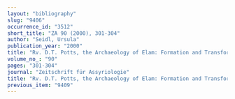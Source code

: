```yaml
---
layout: "bibliography"
slug: "9406"
occurrence_id: "3512"
short_title: "ZA 90 (2000), 301-304"
author: "Seidl, Ursula"
publication_year: "2000"
title: "Rv. D.T. Potts, the Archaeology of Elam: Formation and Transformation of an Ancient Iranian Site (Cambridge 1999)"
volume_no_: "90"
pages: "301-304"
journal: "Zeitschrift für Assyriologie"
title: "Rv. D.T. Potts, the Archaeology of Elam: Formation and Transformation of an Ancient Iranian Site (Cambridge 1999)"
previous_item: "9409"
---
```

